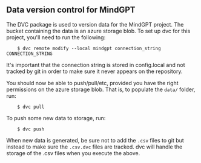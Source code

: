 ## Data version control for MindGPT
The DVC package is used to version data for the MindGPT project.
The bucket containing the data is an azure storage blob. To set up dvc for this project,
you'll need to run the following:


        $ dvc remote modify --local mindgpt connection_string CONNECTION_STRING

It's important that the connection string is stored in config.local and not tracked by git in order to make sure
it never appears on the repository.

You should now be able to push/pull/etc, provided you have the right permissions on the azure storage blob. That is,
to populate the `data/` folder, run:

        $ dvc pull

To push some new data to storage, run:

        $ dvc push

When new data is generated, be sure not to add the `.csv` files to git but instead to make sure the `.csv.dvc` files
are tracked. dvc will handle the storage of the .csv files when you execute the above.
